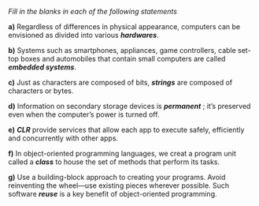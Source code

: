 *Fill in the blanks in each of the following statements*

**a)** Regardless of differences in physical appearance, computers can be envisioned as divided into various ***hardwares***.

**b)** Systems such as smartphones, appliances, game controllers, cable set-top boxes and automobiles that contain small computers are called ***embedded systems***.

**c)** Just as characters are composed of bits, ***strings*** are composed of characters or bytes.

**d)** Information on secondary storage devices is ***permanent*** ;  it’s preserved even when the computer’s power is turned off.

**e)** ***CLR*** provide services that allow each app to execute safely, efficiently and concurrently with other apps.

**f)** In object-oriented programming languages, we creat  a program unit called a ***class*** to house the set of methods that perform its tasks.

**g)** Use a building-block approach to creating your programs. Avoid reinventing the wheel—use existing pieces wherever possible. Such software ***reuse*** is a key benefit of object-oriented programming.
